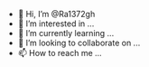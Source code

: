- 👋 Hi, I’m @Ra1372gh
- 👀 I’m interested in ...
- 🌱 I’m currently learning ...
- 💞️ I’m looking to collaborate on ...
- 📫 How to reach me ...

<!---
Ra1372gh/Ra1372gh is a ✨ special ✨ repository because its `README.md` (this file) appears on your GitHub profile.
You can click the Preview link to take a look at your changes.
--->
